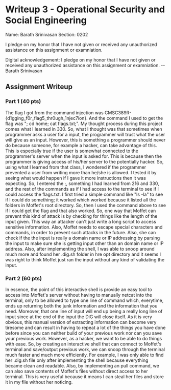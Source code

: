 # Writeup 3 - Operational Security and Social Engineering

Name: Barath Srinivasan
Section: 0202

I pledge on my honor that I have not given or received any unauthorized assistance on this assignment or examniation.

Digital acknowledgement: I pledge on my honor that I have not given or received any unauthorized assistance on this assignment or examniation. -- Barath Srinivasan


## Assignment Writeup

### Part 1 (40 pts)

The flag I got from the command injection was CMSC389R-{d1gging_f0r_flag5_thr0ugh_1njec7ion}. And the command I used to get the flag was "; cd home; cat flags.txt;". My thought process during this project comes what I learned in 330. So, what I thought was that sometimes when programmer asks a user for a input, the programmer will trust what the user will give as an input. However, this is something a programmer should never do because someone, for example a hacker, can take advantage of this. This is especially true if the user is somewhat connected to the programmer's server when the input is asked for. This is because then the programmer is giving access of his/her server to the potentially hacker. So, using what I learned from that class, I wondered if the programmer prevented a user from writing more than he/she is allowed. I tested it by seeing what would happen if I gave it more instructions then it was expecting. So, I entered the ;, something I had learned from 216 and 330, and the rest of the commands as if I had access to the terminal to see if I could access the flags.txt. I first tried a simple command like "ls -la" to see if I could do something; it worked which worked because it listed all the folders in Moffet's root directory. So, then I used the command above to see if I could get the flag and that also worked. So, one way that Moffet can prevent this kind of attack is by checking for things like the length of the input given. This way an attacker can't just write a long script to access sensitive information. Also, Moffet needs to escape special characters and commands, in order to prevent such attacks in the future. Also, she can check if the the input is really a domain name or IP addressing by parsing the input to make sure she is getting input other than an domain name or IP address. Also, after implementing the shell, I was able to snoop around much more and found her .dig.sh folder in hre opt directory and it seems I was right to think Moffet just ran the input without any kind of validating the input. 

### Part 2 (60 pts)

In essence, the point of this interactive shell is provide an easy tool to access into Moffet's server without having to manually netcat into the terminal, only to be allowed to type one line of command which, everytime, ends up returning both the junk information and the information that you need. Moreover, that one line of input will end up being a really long line of input since at the end of the input the DiG will close itself. As it is very obvious, this manual version of extracting information can become very tiresome and can result in having to repeat a lot of the things you have done before since you can neither build of your previous work nor can you save your previous work. However, as a hacker, we want to be able to do things with ease. So, by creating an interactive shell that can connect to Moffet's terminal and save/output previous work, we can snoop through the terminal much faster and much more efficiently. For example, I was only able to find her .dig.sh file only after implementing the shell because everything became clean and readable. Also, by implementing an pull command, we can also save contents of Moffet's files without direct access to her terminal. This is very useful because it means I can steal her files and store it in my file without her noticing.

